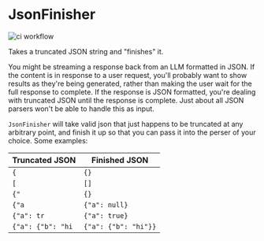 # JsonFinisher

![ci workflow](https://github.com/oshbec/json_finisher/actions/workflows/ci.yml/badge.svg)

Takes a truncated JSON string and "finishes" it.

You might be streaming a response back from an LLM formatted in JSON. If the content is in response to a user request, you'll probably want to show results as they're being generated, rather than making the user wait for the full response to complete. If the response is JSON formatted, you're dealing with truncated JSON until the response is complete. Just about all JSON parsers won't be able to handle this as input.

`JsonFinisher` will take valid json that just happens to be truncated at any arbitrary point, and finish it up so that you can pass it into the perser of your choice. Some examples:

| Truncated JSON    | Finished JSON        |
| ----------------- | -------------------- |
| `{`               | `{}`                 |
| `[`               | `[]`                 |
| `{"`              | `{}`                 |
| `{"a`             | `{"a": null}`        |
| `{"a": tr`        | `{"a": true}`        |
| `{"a": {"b": "hi` | `{"a": {"b": "hi"}}` |
